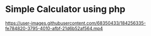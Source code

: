 # Simple Calculator using php

https://user-images.githubusercontent.com/68350433/184256335-fe784820-3795-4010-afbf-21d6b52af564.mp4

